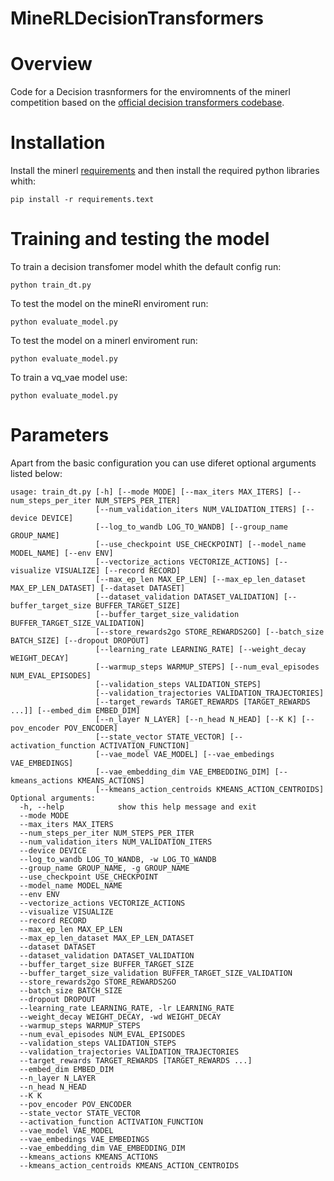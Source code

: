 # MineRLDecisionTransformers

# Overview
Code for a Decision trasnformers for the enviromnents of the minerl competition based on the [official decision transformers codebase](https://github.com/kzl/decision-transformer).   

# Installation
Install the minerl [requirements](https://minerl.readthedocs.io/en/latest/tutorials/index.html) and then install the required python libraries whith: 
```
pip install -r requirements.text
```

# Training and testing the model
To train a decision transfomer model whith the default config run: 
```
python train_dt.py 
```

To test the model on the mineRl enviroment run:
```
python evaluate_model.py 
```
To test the model on a minerl enviroment run:
```
python evaluate_model.py 
```
To train a vq_vae model use:
```
python evaluate_model.py 
```

# Parameters
Apart from the basic configuration you can use diferet optional arguments listed below:
```
usage: train_dt.py [-h] [--mode MODE] [--max_iters MAX_ITERS] [--num_steps_per_iter NUM_STEPS_PER_ITER]
                   [--num_validation_iters NUM_VALIDATION_ITERS] [--device DEVICE]
                   [--log_to_wandb LOG_TO_WANDB] [--group_name GROUP_NAME]
                   [--use_checkpoint USE_CHECKPOINT] [--model_name MODEL_NAME] [--env ENV]
                   [--vectorize_actions VECTORIZE_ACTIONS] [--visualize VISUALIZE] [--record RECORD]
                   [--max_ep_len MAX_EP_LEN] [--max_ep_len_dataset MAX_EP_LEN_DATASET] [--dataset DATASET]
                   [--dataset_validation DATASET_VALIDATION] [--buffer_target_size BUFFER_TARGET_SIZE]
                   [--buffer_target_size_validation BUFFER_TARGET_SIZE_VALIDATION]
                   [--store_rewards2go STORE_REWARDS2GO] [--batch_size BATCH_SIZE] [--dropout DROPOUT]
                   [--learning_rate LEARNING_RATE] [--weight_decay WEIGHT_DECAY]
                   [--warmup_steps WARMUP_STEPS] [--num_eval_episodes NUM_EVAL_EPISODES]
                   [--validation_steps VALIDATION_STEPS]
                   [--validation_trajectories VALIDATION_TRAJECTORIES]
                   [--target_rewards TARGET_REWARDS [TARGET_REWARDS ...]] [--embed_dim EMBED_DIM]
                   [--n_layer N_LAYER] [--n_head N_HEAD] [--K K] [--pov_encoder POV_ENCODER]
                   [--state_vector STATE_VECTOR] [--activation_function ACTIVATION_FUNCTION]
                   [--vae_model VAE_MODEL] [--vae_embedings VAE_EMBEDINGS]
                   [--vae_embedding_dim VAE_EMBEDDING_DIM] [--kmeans_actions KMEANS_ACTIONS]
                   [--kmeans_action_centroids KMEANS_ACTION_CENTROIDS]
Optional arguments:
  -h, --help            show this help message and exit
  --mode MODE
  --max_iters MAX_ITERS
  --num_steps_per_iter NUM_STEPS_PER_ITER
  --num_validation_iters NUM_VALIDATION_ITERS
  --device DEVICE
  --log_to_wandb LOG_TO_WANDB, -w LOG_TO_WANDB
  --group_name GROUP_NAME, -g GROUP_NAME
  --use_checkpoint USE_CHECKPOINT
  --model_name MODEL_NAME
  --env ENV
  --vectorize_actions VECTORIZE_ACTIONS
  --visualize VISUALIZE
  --record RECORD
  --max_ep_len MAX_EP_LEN
  --max_ep_len_dataset MAX_EP_LEN_DATASET
  --dataset DATASET
  --dataset_validation DATASET_VALIDATION
  --buffer_target_size BUFFER_TARGET_SIZE
  --buffer_target_size_validation BUFFER_TARGET_SIZE_VALIDATION
  --store_rewards2go STORE_REWARDS2GO
  --batch_size BATCH_SIZE
  --dropout DROPOUT
  --learning_rate LEARNING_RATE, -lr LEARNING_RATE
  --weight_decay WEIGHT_DECAY, -wd WEIGHT_DECAY
  --warmup_steps WARMUP_STEPS
  --num_eval_episodes NUM_EVAL_EPISODES
  --validation_steps VALIDATION_STEPS
  --validation_trajectories VALIDATION_TRAJECTORIES
  --target_rewards TARGET_REWARDS [TARGET_REWARDS ...]
  --embed_dim EMBED_DIM
  --n_layer N_LAYER
  --n_head N_HEAD
  --K K
  --pov_encoder POV_ENCODER
  --state_vector STATE_VECTOR
  --activation_function ACTIVATION_FUNCTION
  --vae_model VAE_MODEL
  --vae_embedings VAE_EMBEDINGS
  --vae_embedding_dim VAE_EMBEDDING_DIM
  --kmeans_actions KMEANS_ACTIONS
  --kmeans_action_centroids KMEANS_ACTION_CENTROIDS
  ```
